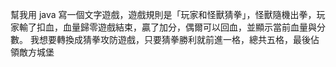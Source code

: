 幫我用 java 寫一個文字遊戲，遊戲規則是「玩家和怪獸猜拳」，怪獸隨機出拳，玩家輸了扣血，血量歸零遊戲結束，贏了加分，偶爾可以回血，並顯示當前血量與分數。
我想要轉換成猜拳攻防遊戲，只要猜拳勝利就前進一格，總共五格，最後佔領敵方城堡
